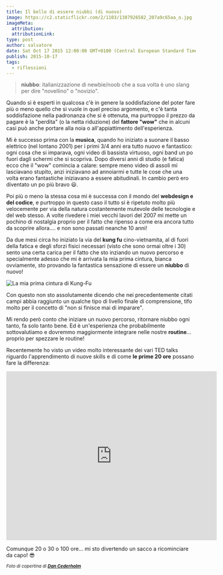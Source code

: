 ```yaml
---
title: Il bello di essere niubbi (di nuovo)
image: https://c2.staticflickr.com/2/1103/1387926582_207a9c65aa_o.jpg
imageMeta:
  attribution:
  attributionLink:
type: post
author: salvatore
date: Sat Oct 17 2015 12:00:00 GMT+0100 (Central European Standard Time)
publish: 2015-10-17
tags:
  - riflessioni
---
```


> **niubbo**: italianizzazione di newbie/noob che a sua volta è uno slang per dire "novellino" o "novizio". <!-- more -->

Quando si è esperti in qualcosa c'è in genere la soddisfazione del poter fare più o meno quello che si vuole in quel preciso argomento, e c'è tanta soddisfazione nella padronanza che si è ottenuta, ma purtroppo il prezzo da pagare è la "perdita" (o la netta riduzione) del **fattore "wow"** che in alcuni casi può anche portare alla noia o all'appiattimento dell'esperienza.

Mi è successo prima con la **musica**, quando ho iniziato a suonare il basso elettrico (nel lontano 2001) per i primi 3/4 anni era tutto nuovo e fantastico: ogni cosa che si imparava, ogni video di bassista virtuoso, ogni band un po fuori dagli schermi che si scopriva. Dopo diversi anni di studio (e fatica) ecco che il "wow" comincia a calare: sempre meno video di assoli mi lasciavano stupito, anzi iniziavano ad annoiarmi e tutte le cose che una volta erano fantastiche iniziavano a essere abitudinali. In cambio però ero diventato un po più bravo 😃.

Poi più o meno la stessa cosa mi è successa con il mondo del **webdesign e del codice**, e purtroppo in questo caso il tutto si è ripetuto molto più velocemente per via della natura costantemente mutevole delle tecnologie e del web stesso. A volte rivedere i miei vecchi lavori del 2007 mi mette un pochino di nostalgia proprio per il fatto che ripenso a come era ancora tutto da scoprire allora.... e non sono passati neanche 10 anni!

Da due mesi circa ho iniziato la via del **kung fu** cino-vietnamita, al di fuori della fatica e degli sforzi fisici necessari (visto che sono ormai oltre i 30) sento una certa carica per il fatto che sto inziando un nuovo percorso e specialmente adesso che mi è arrivata la mia prima cintura, bianca ovviamente, sto provando la fantastica sensazione di essere un **niubbo** di nuovo!

![La mia prima cintura di Kung-Fu](https://dl.dropboxusercontent.com/u/4531398/blog/2015/IMG_20151016_222113~2.jpg)

Con questo non sto assolutamente dicendo che nei precedentemente citati campi abbia raggiunto un qualche tipo di livello finale di comprensione, tifo molto per il concetto di "non si finisce mai di imparare".

Mi rendo però conto che iniziare un nuovo percorso, ritornare niubbo ogni tanto, fa solo tanto bene. Ed è un'esperienza che probabilmente sottovalutiamo e dovremmo maggiormente integrare nelle nostre **routine**... proprio per spezzare le routine!

Recentemente ho visto un video molto interessante dei vari TED talks riguardo l'apprendimento di nuove skills e di come **le prime 20 ore** possano fare la differenza:

<iframe width="560" height="450" src="https://www.youtube.com/embed/5MgBikgcWnY" frameborder="0" allowfullscreen></iframe>

Comunque 20 o 30 o 100 ore... mi sto divertendo un sacco a ricominciare da capo! 😎

<small>*Foto di copertina di **[Dan Cederholm](https://www.flickr.com/photos/simplebitsdan/1387926582/)***</small>
